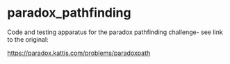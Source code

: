 # paradox_pathfinding
Code and testing apparatus for the paradox pathfinding challenge- see link to the original:

https://paradox.kattis.com/problems/paradoxpath
